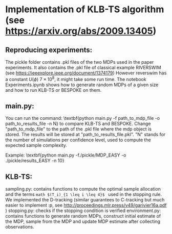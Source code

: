 # Implementation of KLB-TS algorithm (see https://arxiv.org/abs/2009.13405)


## Reproducing experiments:
The pickle folder contains .pkl files of the two MDPs used in the paper experiments. It also contains the .pkl file of classical example RIVERSWIM (see https://ieeexplore.ieee.org/document/1374179) However reverswim has a constant $U(\phi) ~ 7 \times 10^8$, it might take some run time.
The notebook Experiments.ipynb shows how to generate random MDPs of a given size and how to run KLB-TS or BESPOKE on them.

## main.py:
You can run the command:   \textbf{python main.py -f path_to_mdp_file -o path_to_results_file -n N} to compare KLB-TS and BESPOKE. 
Change "path_to_mdp_file" to the path of the .pkl file where the mdp object is stored. 
The results will be stored at "path_to_results_file.pkl". 
"N" stands for the number of simulations per confidence level, used to compute the expected sample complexity.

Example:  \textbf{python main.py -f./pickle/MDP_EASY -o ./pickle/results_EASY -n 10}

## KLB-TS:
sampling.py: contains functions to compute the optimal sample allocation and the terms ```math $(T_i)_{1 \leq i \leq 4}$ ``` used in the stopping rule. We implemented the D-tracking (similar guarantees to C-tracking but much easier to implement :p, see http://proceedings.mlr.press/v49/garivier16a.pdf ) 
stopping.py: checks if the stopping condition is verified
environment.py: contains functions to generate random MDPs, construct initial estimate of the MDP, sample from the MDP and update MDP estimate after collecting observations.  





